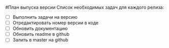 #План выпуска версии
Список необходимых задач для каждого релиза:
- [ ] Выполнить задачи на версию
- [ ] Отредактировать номер версии в коде
- [ ] Обновить документацию
- [ ] Обновить readme в github
- [ ] Залить в master на github